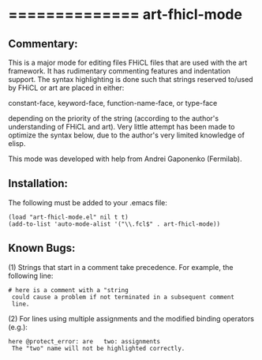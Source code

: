 ==============
art-fhicl-mode
==============

Commentary:
-----------

 This is a major mode for editing files FHiCL files that are used
 with the art framework.  It has rudimentary commenting features and
 indentation support.  The syntax highlighting is done such that
 strings reserved to/used by FHiCL or art are placed in either:

   constant-face,
   keyword-face,
   function-name-face, or
   type-face

 depending on the priority of the string (according to the author's
 understanding of FHiCL and art).  Very little attempt has been made
 to optimize the syntax below, due to the author's very limited
 knowledge of elisp.

 This mode was developed with help from Andrei Gaponenko (Fermilab).

Installation:
-------------

 The following must be added to your .emacs file:

    (load "art-fhicl-mode.el" nil t t)
    (add-to-list 'auto-mode-alist '("\\.fcl$" . art-fhicl-mode))

Known Bugs:
-----------


 (1) Strings that start in a comment take precedence.  For example,
     the following line:
 
    # here is a comment with a "string
     could cause a problem if not terminated in a subsequent comment
     line.

 (2) For lines using multiple assignments and the modified binding
     operators (e.g.):
 
    here @protect_error: are   two: assignments
     The "two" name will not be highlighted correctly.

